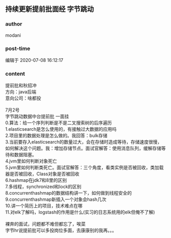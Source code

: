 ## 持续更新提前批面经 字节跳动
### author 
modani
### post-time 

编辑于  2020-07-08 16:12:17
### content 
<div class="post-topic-des nc-post-content">
 <div>
  提前批和秋招冲
 </div>
 <div>
  方向：java后端
 </div>
 <div>
  意向公司：啥都投
 </div>
 <div>
  <br/>
 </div>
 <div>
  <span>
   7月2号
  </span>
  <br/>
 </div>
 <div>
  字节跳动数据中台提前批 一面挂
 </div>
 0.算法：给一个序列判断是不是二叉搜索树的后序遍历
 <br/>
 1.elasticsearch是怎么使用的，有接触过大数据的应用吗
 <br/>
 2.项目里的数据处理是怎么做的。我回答：bulk存储
 <br/>
 3.当前要存入elasticsearch的数量过大，会在存储时造成等待，存储速度很慢，如何解决这个问题。我：增加存储节点。面试官解答：使用消息队列，缓解存储等待和数据阻塞。
 <br/>
 4.jvm里如何判断对象死亡
 <br/>
 5.jvm里如何判断类死亡。面试官解答：三个角度，看类实例是否被回收，类加载器是否被回收，Class对象是否被回收
 <br/>
 6.hashmap在jdk7和8里的区别
 <br/>
 7.多线程，synchronized和lock的区别
 <br/>
 8.concurrenthashmap的数据结构讲一下，如何做到线程安全的
 <br/>
 9.concurrenthashmap新插入一个对象会hash几次
 <br/>
 10.讲一个简历上的项目，技术难点在哪
 <br/>
 <div>
  11.对elk了解吗，logstash的作用是什么(实习的日志系统用的elk但俺不了解)
 </div>
 <div>
  <br/>
 </div>
 <div>
  裸奔的面试，问题都不难但都忘了，唉菜
 </div>
 <div>
  字节hr说提前批可以多投岗位多面，去康康别的我再。。。
 </div>
</div>
